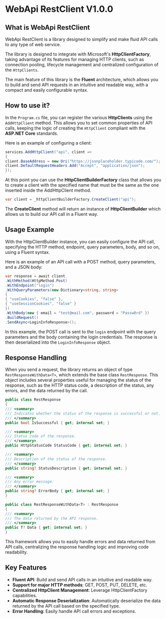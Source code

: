 ﻿# WebApi RestClient V1.0.0

## What is WebApi RestClient
WebApi RestClient is a library designed to simplify and make fluid
API calls to any type of web service.

The library is designed to integrate with Microsoft's **HttpClientFactory**,
taking advantage of its features for managing HTTP clients,
such as connection pooling, lifecycle management and centralized configuration of
the `HttpClients`.

The main feature of this library is the **Fluent** architecture,
which allows you to build and send API requests in an intuitive and readable way,
with a compact and easily configurable syntax.

## How to use it?
In the `Program.cs` file, you can register the various **HttpClients** using the
`AddHttpClient` method. This allows you to set common properties
of API calls, keeping the logic of creating the `HttpClient`
compliant with the **ASP.NET Core** standards.

Here is an example of configuring a client:
```csharp
services.AddHttpClient("api", client =>
{
client.BaseAddress = new Uri("https://jsonplaceholder.typicode.com/");
client.DefaultRequestHeaders.Add("Accept", "application/json");
});
```

At this point you can use the **HttpClientBuilderFactory** class
that allows you to create a client with the specified name that must
be the same as the one inserted inside the AddHttpClient method.

```csharp
var client = _httpClientBuilderFactory.CreateClient("api");
```
The **CreateClient** method will return an instance of **HttpClientBuilder**
which allows us to build our API call in a
Fluent way.

## Usage Example

With the HttpClientBuilder instance, you can easily configure the API call,
specifying the HTTP method, endpoint, query parameters, body, and so on,
using a Fluent syntax.

Here is an example of an API call with a POST method, query parameters, and a JSON body:

```csharp
var response = await client
.WithMethod(HttpMethod.Post)
.WithEndpoint("login")
.WithQueryParameters(new Dictionary<string, string>
{
{ "useCookies", "false" },
{ "useSessionCookies", "false" }
})
.WithBody(new { email = "test@mail.com", password = "Passw0rd" })
.BuildRequest()
.SendAsync<LoginInfoResponse>();
```

In this example, the POST call is sent to the `login` endpoint with the query
parameters and the body containing the login credentials.
The response is then deserialized into the `LoginInfoResponse` object.

## Response Handling

When you send a request, the library returns an object of type
`RestResponseWithData<T>`, which extends the base class `RestResponse`.
This object includes several properties useful for managing the status of the response,
such as the HTTP status code, a description of the status, any errors, and the
data returned by the call.

```csharp
public class RestResponse
{
/// <summary>
/// Indicates whether the status of the response is successful or not.
/// </summary>
public bool IsSuccessful { get; internal set; }

/// <summary>
/// Status code of the response.
/// </summary>
public HttpStatusCode StatusCode { get; internal set; }

/// <summary>
/// Description of the status of the response.
/// </summary>
public string? StatusDescription { get; internal set; }

/// <summary>
/// Any error message.
/// </summary>
public string? ErrorBody { get; internal set; }
}
```
```csharp
public class RestResponseWithData<T> : RestResponse
{
/// <summary>
/// The data returned by the API response.
/// </summary>
public T? Data { get; internal set; }
}
```

This framework allows you to easily handle errors and data returned
from API calls, centralizing the response handling logic and
improving code readability.

## Key Features
- **Fluent API**: Build and send API calls in an intuitive and readable way.
- **Support for major HTTP methods**: GET, POST, PUT, DELETE, etc.
- **Centralized HttpClient Management**: Leverage HttpClientFactory capabilities.
- **Automatic Response Deserialization**: Automatically deserialize the data returned by the API call based on the specified type.
- **Error Handling**: Easily handle API call errors and exceptions.